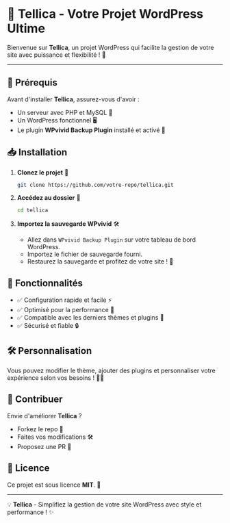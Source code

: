 # 🚀 Tellica - Votre Projet WordPress Ultime

Bienvenue sur **Tellica**, un projet WordPress qui facilite la gestion de votre site avec puissance et flexibilité ! 🎉

---

## 📌 Prérequis

Avant d'installer **Tellica**, assurez-vous d'avoir :

- Un serveur avec PHP et MySQL 🔧
- Un WordPress fonctionnel 🖥️
- Le plugin **WPvivid Backup Plugin** installé et activé 🔄

## 📥 Installation

1. **Clonez le projet** 📂
   
   ```bash
   git clone https://github.com/votre-repo/tellica.git
   ```

2. **Accédez au dossier** 📁
   
   ```bash
   cd tellica
   ```

3. **Importez la sauvegarde WPvivid** 🛠️
   
   - Allez dans `WPvivid Backup Plugin` sur votre tableau de bord WordPress.
   - Importez le fichier de sauvegarde fourni.
   - Restaurez la sauvegarde et profitez de votre site ! 🎊

## 🌟 Fonctionnalités

- ✅ Configuration rapide et facile ⚡  
- ✅ Optimisé pour la performance 🚀  
- ✅ Compatible avec les derniers thèmes et plugins 🎨  
- ✅ Sécurisé et fiable 🔒  

## 🛠️ Personnalisation

Vous pouvez modifier le thème, ajouter des plugins et personnaliser votre expérience selon vos besoins ! 🎨🔧

## 🤝 Contribuer

Envie d'améliorer **Tellica** ?

- Forkez le repo 🍴
- Faites vos modifications 🛠️
- Proposez une PR 📩

## 📜 Licence

Ce projet est sous licence **MIT**. 📄

---

💡 **Tellica** - Simplifiez la gestion de votre site WordPress avec style et performance ! ✨


